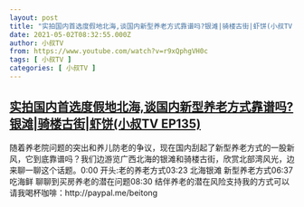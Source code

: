 ```yaml
---
layout: post
title: "实拍国内首选度假地北海,谈国内新型养老方式靠谱吗?银滩|骑楼古街|虾饼(小叔TV EP135)"
date: 2021-05-02T08:32:55.000Z
author: 小叔TV
from: https://www.youtube.com/watch?v=r9xQphgVH0c
tags: [ 小叔TV ]
categories: [ 小叔TV ]
---
```

<!--1619944375000-->
[实拍国内首选度假地北海,谈国内新型养老方式靠谱吗?银滩|骑楼古街|虾饼(小叔TV EP135)](https://www.youtube.com/watch?v=r9xQphgVH0c)
------

<div>
随着养老院问题的突出和养儿防老的争议，现在国内刮起了新型养老方式的一股新风，它到底靠谱吗？我们边游览广西北海的银滩和骑楼古街，欣赏北部湾风光，边来聊一聊这个话题。0:00 开头:老的养老方式03:23 北海银滩 新型养老方式06:37 吃海鲜 聊聊到买房养老的潜在问题08:30 结伴养老的潜在风险支持我的方式可以请我喝杯咖啡：http://paypal.me/beitong
</div>
